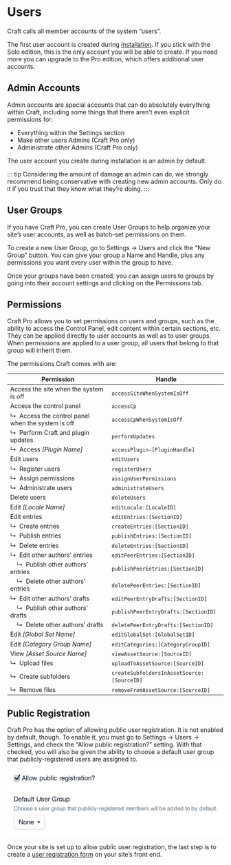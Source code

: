 # Users

Craft calls all member accounts of the system “users”.

The first user account is created during [installation](installing.md). If you stick with the Solo edition, this is the only account you will be able to create. If you need more you can upgrade to the Pro edition, which offers additional user accounts.

## Admin Accounts

Admin accounts are special accounts that can do absolutely everything within Craft, including some things that there aren’t even explicit permissions for:

- Everything within the Settings section
- Make other users Admins (Craft Pro only)
- Administrate other Admins (Craft Pro only)

The user account you create during installation is an admin by default.

::: tip
Considering the amount of damage an admin can do, we strongly recommend being conservative with creating new admin accounts. Only do it if you trust that they know what they’re doing.
:::

## User Groups

If you have Craft Pro, you can create User Groups to help organize your site’s user accounts, as well as batch-set permissions on them.

To create a new User Group, go to Settings → Users and click the “New Group” button. You can give your group a Name and Handle, plus any permissions you want every user within the group to have.

Once your groups have been created, you can assign users to groups by going into their account settings and clicking on the Permissions tab.

## Permissions

Craft Pro allows you to set permissions on users and groups, such as the ability to access the Control Panel, edit content within certain sections, etc. They can be applied directly to user accounts as well as to user groups. When permissions are applied to a user group, all users that belong to that group will inherit them.

The permissions Craft comes with are:

Permission | Handle
-|-
Access the site when the system is off | `accessSiteWhenSystemIsOff`
Access the control panel | `accessCp`
↳&nbsp; Access the control panel when the system is off | `accessCpWhenSystemIsOff`
↳&nbsp; Perform Craft and plugin updates | `performUpdates`
↳&nbsp; Access _[Plugin Name]_ | `accessPlugin-[PluginHandle]`
Edit users | `editUsers`
↳&nbsp; Register users | `registerUsers`
↳&nbsp; Assign permissions | `assignUserPermissions`
↳&nbsp; Administrate users | `administrateUsers`
Delete users | `deleteUsers`
Edit _[Locale Name]_ | `editLocale:[LocaleID]`
Edit entries | `editEntries:[SectionID]`
↳&nbsp; Create entries | `createEntries:[SectionID]`
↳&nbsp; Publish entries | `publishEntries:[SectionID]`
↳&nbsp; Delete entries | `deleteEntries:[SectionID]`
↳&nbsp; Edit other authors’ entries | `editPeerEntries:[SectionID]`
&nbsp;&nbsp;&nbsp; ↳&nbsp; Publish other authors’ entries | `publishPeerEntries:[SectionID]`
&nbsp;&nbsp;&nbsp; ↳&nbsp; Delete other authors’ entries | `deletePeerEntries:[SectionID]`
↳&nbsp; Edit other authors’ drafts | `editPeerEntryDrafts:[SectionID]`
&nbsp;&nbsp;&nbsp; ↳&nbsp; Publish other authors’ drafts | `publishPeerEntryDrafts:[SectionID]`
&nbsp;&nbsp;&nbsp; ↳&nbsp; Delete other authors’ drafts | `deletePeerEntryDrafts:[SectionID]`
Edit _[Global Set Name]_ | `editGlobalSet:[GlobalSetID]`
Edit _[Category Group Name]_ | `editCategories:[CategoryGroupID]`
View _[Asset Source Name]_ | `viewAssetSource:[SourceID]`
↳&nbsp; Upload files | `uploadToAssetSource:[SourceID]`
↳&nbsp; Create subfolders | `createSubfoldersInAssetSource:[SourceID]`
↳&nbsp; Remove files | `removeFromAssetSource:[SourceID]`

## Public Registration

Craft Pro has the option of allowing public user registration. It is not enabled by default, though. To enable it, you must go to Settings → Users → Settings, and check the “Allow public registration?” setting. With that checked, you will also be given the ability to choose a default user group that publicly-registered users are assigned to.

![Users Settings Public Registration](./images/users-settings-publicregistration.jpg)

Once your site is set up to allow public user registration, the last step is to create a [user registration form](templating/user-registration-form.md) on your site’s front end.
